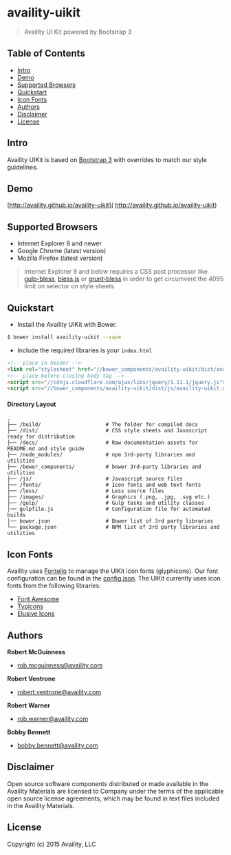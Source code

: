 # availity-uikit

> Availity UI Kit powered by Bootstrap 3

## Table of Contents
* [Intro](#intro)
* [Demo](#demo)
* [Supported Browsers](#supported-browsers)
* [Quickstart](#quickstart)
* [Icon Fonts](#icon-fonts)
* [Authors](#authors)
* [Disclaimer](#disclaimer)
* [License](#license)


## Intro
Availity UIKit is based on [Bootstrap 3](http://getbootstrap.com/) with overrides to match our style guidelines.


## Demo
[http://availity.github.io/availity-uikit]( http://availity.github.io/availity-uikit)


## Supported Browsers
* Internet Explorer 8 and newer
* Google Chrome (latest version)
* Mozilla Firefox (latest version)

> Internet Explorer 9 and below requires a CSS post processor like [gulp-bless](https://github.com/BlessCSS/gulp-bless), [bless.js](https://github.com/BlessCSS/bless) or [grunt-bless](https://github.com/BlessCSS/grunt-bless) in order to get circumvent the 4095 limit on selector on style sheets


## Quickstart
+ Install the Availity UIKit with Bower.

>
```bash
$ bower install availity-uikit --save
```

+ Include the required libraries is your `index.html`

>
```html
<!-- place in header -->
<link rel="stylesheet" href="//bower_components/availity-uikit/dist/availity-uikit.min.css"/>
<!-- place before closing body tag -->
<script src="//cdnjs.cloudflare.com/ajax/libs/jquery/1.11.1/jquery.js"></script>
<script src="//bower_components/availity-uikit/dist/js/availity-uikit.min.js"></script>
```

#### Directory Layout

>
```
.
├── /build/                     # The folder for compiled docs
├── /dist/                      # CSS style sheets and Javascript ready for distribution
├── /docs/                      # Raw documentation assets for README.md and style guide
├── /node_modules/              # npm 3rd-party libraries and utilities
├── /bower_components/          # bower 3rd-party libraries and utilities
├── /js/                        # Javascript source files
├── /fonts/                     # Icon fonts and web text fonts
├── /less/                      # Less source files
├── /images/                    # Graphics (.png, .jpg, .svg etc.)
├── /gulp/                      # Gulp tasks and utility classes
│── gulpfile.js                 # Configuration file for automated builds
│── bower.json                  # Bower list of 3rd party libraries
└── package.json                # NPM list of 3rd party libraries and utilities
```

## Icon Fonts
Availity uses [Fontello](http://fontello.com/) to manage the UIKit icon fonts (glyphicons).  Our font configuration can be found in the [config.json](./fonts/config.json). The UIKit currently uses icon fonts from the following libraries:

+ [Font Awesome](http://fortawesome.github.io/Font-Awesome/)
+ [Typicons](http://typicons.com/)
+ [Elusive Icons](http://elusiveicons.com/)

## Authors

**Robert McGuinness**
+ [rob.mcguinness@availity.com](rob.mcguinness@availity.com)

**Robert Ventrone**
+ [robert.ventrone@availity.com](robert.ventrone@availity.com)

**Robert Warner**
+ [rob.warner@availity.com](rob.warner@availity.com)

**Bobby Bennett**
+ [bobby.bennett@availity.com](bobby.bennett@availity.com)

## Disclaimer
Open source software components distributed or made available in the Availity Materials are licensed to Company under the terms of the applicable open source license agreements, which may be found in text files included in the Availity Materials.

## License
Copyright (c) 2015 Availity, LLC
